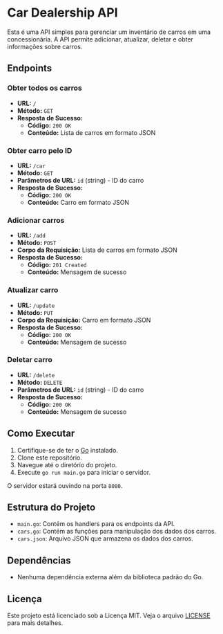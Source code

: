 # Car Dealership API

Esta é uma API simples para gerenciar um inventário de carros em uma concessionária. A API permite adicionar, atualizar, deletar e obter informações sobre carros.

## Endpoints

### Obter todos os carros

- **URL:** `/`
- **Método:** `GET`
- **Resposta de Sucesso:**
  - **Código:** `200 OK`
  - **Conteúdo:** Lista de carros em formato JSON

### Obter carro pelo ID

- **URL:** `/car`
- **Método:** `GET`
- **Parâmetros de URL:** `id` (string) - ID do carro
- **Resposta de Sucesso:**
  - **Código:** `200 OK`
  - **Conteúdo:** Carro em formato JSON

### Adicionar carros

- **URL:** `/add`
- **Método:** `POST`
- **Corpo da Requisição:** Lista de carros em formato JSON
- **Resposta de Sucesso:**
  - **Código:** `201 Created`
  - **Conteúdo:** Mensagem de sucesso

### Atualizar carro

- **URL:** `/update`
- **Método:** `PUT`
- **Corpo da Requisição:** Carro em formato JSON
- **Resposta de Sucesso:**
  - **Código:** `200 OK`
  - **Conteúdo:** Mensagem de sucesso

### Deletar carro

- **URL:** `/delete`
- **Método:** `DELETE`
- **Parâmetros de URL:** `id` (string) - ID do carro
- **Resposta de Sucesso:**
  - **Código:** `200 OK`
  - **Conteúdo:** Mensagem de sucesso

## Como Executar

1. Certifique-se de ter o [Go](https://golang.org/dl/) instalado.
2. Clone este repositório.
3. Navegue até o diretório do projeto.
4. Execute `go run main.go` para iniciar o servidor.

O servidor estará ouvindo na porta `8080`.

## Estrutura do Projeto

- `main.go`: Contém os handlers para os endpoints da API.
- `cars.go`: Contém as funções para manipulação dos dados dos carros.
- `cars.json`: Arquivo JSON que armazena os dados dos carros.

## Dependências

- Nenhuma dependência externa além da biblioteca padrão do Go.

## Licença

Este projeto está licenciado sob a Licença MIT. Veja o arquivo [LICENSE](LICENSE) para mais detalhes.
